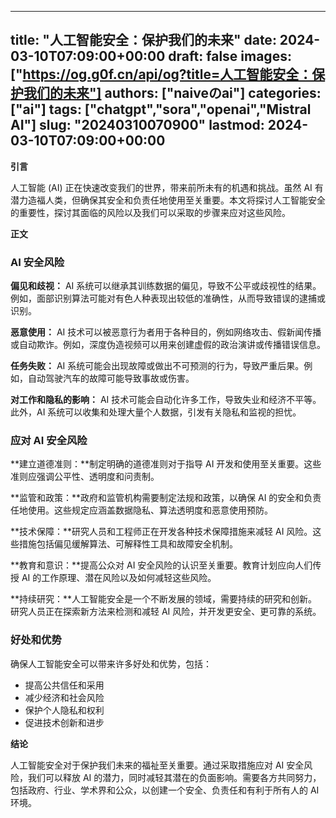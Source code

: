 
---
title: "人工智能安全：保护我们的未来"
date: 2024-03-10T07:09:00+00:00
draft: false
images: ["https://og.g0f.cn/api/og?title=人工智能安全：保护我们的未来"]
authors: ["naiveのai"]
categories: ["ai"]
tags: ["chatgpt","sora","openai","Mistral AI"]
slug: "20240310070900"
lastmod: 2024-03-10T07:09:00+00:00
---
**引言**

人工智能 (AI) 正在快速改变我们的世界，带来前所未有的机遇和挑战。虽然 AI 有潜力造福人类，但确保其安全和负责任地使用至关重要。本文将探讨人工智能安全的重要性，探讨其面临的风险以及我们可以采取的步骤来应对这些风险。

**正文**

### AI 安全风险

**偏见和歧视：** AI 系统可以继承其训练数据的偏见，导致不公平或歧视性的结果。例如，面部识别算法可能对有色人种表现出较低的准确性，从而导致错误的逮捕或识别。

**恶意使用：** AI 技术可以被恶意行为者用于各种目的，例如网络攻击、假新闻传播或自动欺诈。例如，深度伪造视频可以用来创建虚假的政治演讲或传播错误信息。

**任务失败：** AI 系统可能会出现故障或做出不可预测的行为，导致严重后果。例如，自动驾驶汽车的故障可能导致事故或伤害。

**对工作和隐私的影响：** AI 技术可能会自动化许多工作，导致失业和经济不平等。此外，AI 系统可以收集和处理大量个人数据，引发有关隐私和监视的担忧。

### 应对 AI 安全风险

**建立道德准则：**制定明确的道德准则对于指导 AI 开发和使用至关重要。这些准则应强调公平性、透明度和问责制。

**监管和政策：**政府和监管机构需要制定法规和政策，以确保 AI 的安全和负责任地使用。这些规定应涵盖数据隐私、算法透明度和恶意使用预防。

**技术保障：**研究人员和工程师正在开发各种技术保障措施来减轻 AI 风险。这些措施包括偏见缓解算法、可解释性工具和故障安全机制。

**教育和意识：**提高公众对 AI 安全风险的认识至关重要。教育计划应向人们传授 AI 的工作原理、潜在风险以及如何减轻这些风险。

**持续研究：**人工智能安全是一个不断发展的领域，需要持续的研究和创新。研究人员正在探索新方法来检测和减轻 AI 风险，并开发更安全、更可靠的系统。

### 好处和优势

确保人工智能安全可以带来许多好处和优势，包括：

* 提高公共信任和采用
* 减少经济和社会风险
* 保护个人隐私和权利
* 促进技术创新和进步

**结论**

人工智能安全对于保护我们未来的福祉至关重要。通过采取措施应对 AI 安全风险，我们可以释放 AI 的潜力，同时减轻其潜在的负面影响。需要各方共同努力，包括政府、行业、学术界和公众，以创建一个安全、负责任和有利于所有人的 AI 环境。